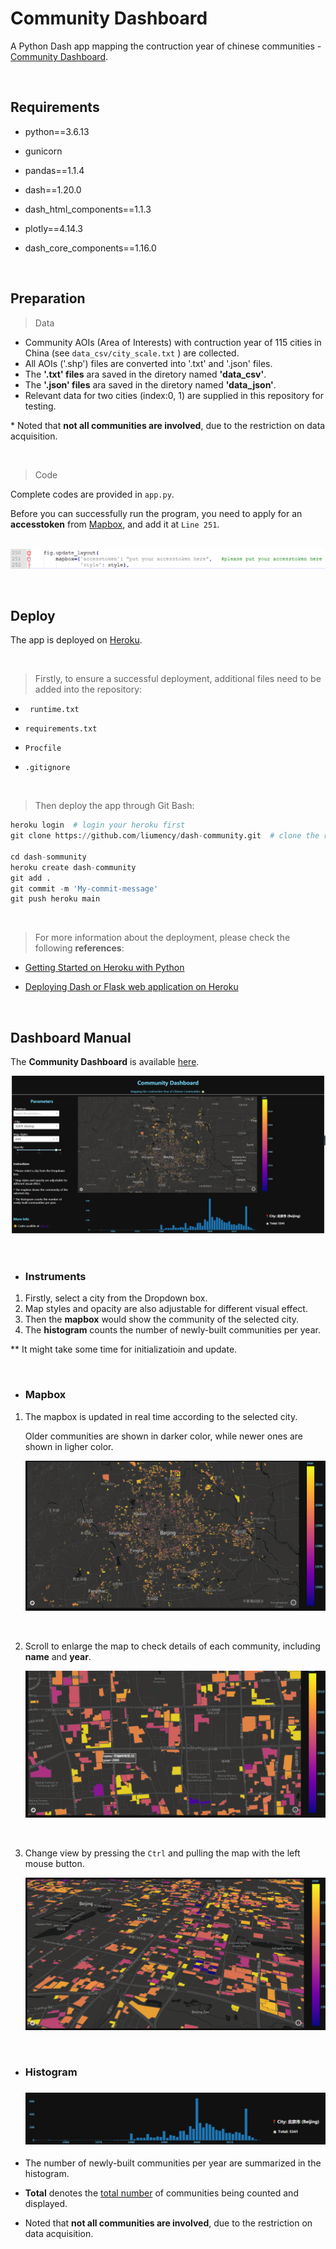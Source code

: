 # Community Dashboard

A Python Dash app mapping the contruction year of chinese communities - [Community Dashboard](https://dash-community.herokuapp.com/).  




<br>


## Requirements

* python==3.6.13

* gunicorn

* pandas==1.1.4

* dash==1.20.0

* dash_html_components==1.1.3

* plotly==4.14.3

* dash_core_components==1.16.0


<br>

## Preparation

> Data

* Community  AOIs (Area of Interests) with contruction year of 115 cities in China  (see `data_csv/city_scale.txt` ) are collected.
* All AOIs ('.shp') files are converted into  '.txt' and '.json' files.
* The **'.txt' files** ara saved in the diretory named **'data_csv'**.
* The **'.json' files** ara saved in the diretory named **'data_json'**.
* Relevant data for two cities (index:0, 1) are supplied in this repository for testing.



\* Noted that **not all communities are involved**, due to the restriction on data acquisition.  

<br>

> Code

Complete codes are provided in `app.py`.

Before you can successfully run the program, you need to apply for an **accesstoken** from  [Mapbox](https://www.mapbox.com), and  add it at `Line 251`.

![]() ![code](images/code.png)  

<br>


## Deploy

The app is deployed on [Heroku](https://dashboard.heroku.com/).  


<br>

> Firstly, to ensure a successful deployment, additional files need to be added into the repository:

* ` runtime.txt` 


* `requirements.txt`


* `Procfile`

* `.gitignore`

<br>


> Then deploy the app through Git Bash: 

```python
heroku login  # login your heroku first
git clone https://github.com/liumency/dash-community.git  # clone the repository
    
cd dash-sommunity 
heroku create dash-community
git add .
git commit -m 'My-commit-message'
git push heroku main
```  

<br>

>  For more information about the deployment, please check the following **references**:

* [Getting Started on Heroku with Python](https://devcenter.heroku.com/articles/getting-started-with-python)

* [Deploying Dash or Flask web application on Heroku](https://towardsdatascience.com/deploying-dash-or-flask-web-application-on-heroku-easy-ci-cd-4111da3170b8)

 <br>
 
  
## Dashboard Manual 

The **Community Dashboard** is available [here](https://dash-community.herokuapp.com/).

 ![dashboard](images/dashboard.png)
 

  <br>
  

- ### Instruments

1. Firstly, select a city from the Dropdown box. 
2. Map styles and opacity are also adjustable for different visual effect.
3. Then the **mapbox** would show the community of the selected city.
4. The **histogram** counts the number of newly-built communities per year.

** It might take some time for initializatioin and update.
  

<br>


- ### Mapbox

1. The mapbox is updated in real time according to the selected city.

   Older communities are shown in darker color, while newer ones are shown in ligher color.

   ![mapbox](images/mapbox.png)

   ​

2. Scroll to enlarge the map to check details of each community, including **name** and **year**.

   ![mapbox2](images/mapbox2.jpg)

   ​

3. Change view by pressing the `Ctrl` and pulling the map with the left mouse button. 

   ![mapbox3](images/mapbox3.jpg)


  <br>
  
  
- ### Histogram 

  ### ![hist](images/hist.png)



* The number of newly-built communities per year are summarized in the histogram.


* **Total** denotes the <u>total number</u> of communities being counted and displayed.
* Noted that **not all communities are involved**, due to the restriction on data acquisition.



### 

